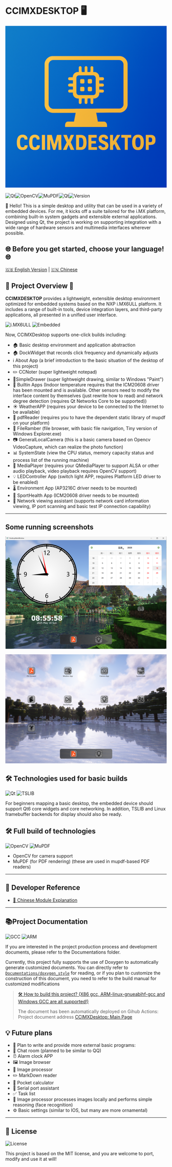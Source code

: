 # CCIMXDESKTOP 🖥️

![CCIMXDesktopLogo](./CCIMXDesktopLogo.png)

![Qt](https://img.shields.io/badge/Qt-6.8.3-green)![OpenCV](https://img.shields.io/badge/OpenCV-4.12.0-blue)![MuPDF](https://img.shields.io/badge/MuPDF-supported-orange)![Qt](https://img.shields.io/badge/C++-17+-green)![Version](https://img.shields.io/badge/Version-0.9.3-red)

🔌 Hello! This is a simple desktop and utility that can be used in a variety of embedded devices. For me, it kicks off a suite tailored for the i.MX platform, combining built-in system gadgets and extensible external applications. Designed using Qt, the project is working on supporting integration with a wide range of hardware sensors and multimedia interfaces wherever possible.

## 🌐 Before you get started, choose your language! 🌐

[🇬🇧 English Version](./README_EN.md) | [🇨🇳 Chinese](./README.md)

## 🌟 Project Overview 🌟

**CCIMXDESKTOP** provides a lightweight, extensible desktop environment optimized for embedded systems based on the NXP i.MX6ULL platform. It includes a range of built-in tools, device integration layers, and third-party applications, all presented in a unified user interface.

![i.MX6ULL](https://img.shields.io/badge/NXP-i.MX6ULL-yellow)
![Embedded](https://img.shields.io/badge/Platform-Embedded%20Linux-lightgrey)

Now, CCIMXDesktop supports one-click builds including:

- 🏠 Basic desktop environment and application abstraction
- 🏠 DockWidget that records click frequency and dynamically adjusts
- ℹ About App (a brief introduction to the basic situation of the desktop of this project)
- ✏️ CCNoter (super lightweight notepad)
- 🎨SimpleDrawer (super lightweight drawing, similar to Windows "Paint")
- 🔧 Builtin Apps (Indoor temperature requires that the ICM20608 driver has been mounted and is available. Other sensors need to modify the interface content by themselves (just rewrite how to read) and network degree detection (requires Qt Networks Core to be supported))
- ☀️ WeatherAPP (requires your device to be connected to the Internet to be available)
- 📄 pdfReader (requires you to have the dependent static library of mupdf on your platform)
- 📁 FileRamber (file browser, with basic file navigation, Tiny version of Windows Explorer.exe)
- 📷 GeneralLocalCamera (this is a basic camera based on Opencv VideoCapture, which can realize the photo function)
- 📊 SystemState (view the CPU status, memory capacity status and process list of the running machine)
- 🎵 MediaPlayer (requires your QMediaPlayer to support ALSA or other audio playback, video playback requires OpenCV support)
- 💡 LEDController App (switch light APP, requires Platform LED driver to be enabled)
- 🌡️ Environment App (AP3216C driver needs to be mounted)
- 🏃 SportHealth App (ICM20608 driver needs to be mounted)
- 🛜 Network viewing assistant (supports network card information viewing, IP port scanning and basic test IP connection capability)

-------

## Some running screenshots

![image-20250518085608736](./README/image-20250518085608736.png)

![image-20250518085912716](./README/image-20250518085912716.png)

## 🛠️ Technologies used for basic builds

![Qt](https://img.shields.io/badge/Qt-Core%20%26%20Network-41cd52)
![TSLIB](https://img.shields.io/badge/TSLIB-required-green)

For beginners mapping a basic desktop, the embedded device should support Qt6 core widgets and core networking. In addition, TSLIB and Linux framebuffer backends for display should also be ready.

## 🛠️ Full build of technologies

![OpenCV](https://img.shields.io/badge/OpenCV-Camera%20Support-blue)
![MuPDF](https://img.shields.io/badge/MuPDF-PDF%20Rendering-orange)

- OpenCV for camera support
- MuPDF (for PDF rendering) (these are used in mupdf-based PDF readers)

------

## 🧩 Developer Reference

- [📖 Chinese Module Explanation](./Components-explain-CN.md)

---

## 📚Project Documentation

![GCC](https://img.shields.io/badge/GCC-cross--compile-yellowgreen)
![ARM](https://img.shields.io/badge/ARM-linux--gnueabihf-red)

If you are interested in the project production process and development documents, please refer to the Documentations folder.

Currently, this project fully supports the use of Doxygen to automatically generate customized documents. You can directly refer to [`Documentations/doxygen_style`](Documentations/doxygen_styles) for reading, or if you plan to customize the construction of this document, you need to refer to the build manual for customized modifications

> [🛠️ How to build this project? (X86 gcc, ARM-linux-gnueabihf-gcc and Windows GCC are all supported!)](Documentations/HOW_To_Build_The_Desktop.md)
>
> The document has been automatically deployed on Gihub Actions: Project document address [CCIMXDesktop: Main Page](https://charliechen114514.github.io/CCIMXDesktop/)

## 💡 Future plans

- 🚀 Plan to write and provide more external basic programs:
- 💬 Chat room (planned to be similar to QQ)
- ⏰ Alarm clock APP
- 🖼️ Image browser
- 🎨 Image processor
- ✏️ MarkDown reader
- 🧮 Pocket calculator
- 🔌 Serial port assistant
- ✅ Task list
- 🤖 Image processor processes images locally and performs simple reasoning (face recognition)
- ⚙ Basic settings (similar to IOS, but many are more ornamental)

------

## 📝 License

![License](https://img.shields.io/badge/License-MIT-brightgreen)

This project is based on the MIT license, and you are welcome to port, modify and use it at will!
